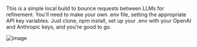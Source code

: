 This is a simple local build to bounce requests between LLMs for refinement. You'll need to make your own .env file, setting the appropriate API key variables. Just clone, npm install, set up your .env with your OpenAI and Anthropic keys, and you're good to go.

![image](https://github.com/user-attachments/assets/a6efa808-1458-43e0-8a00-62f4d54be3e8)


